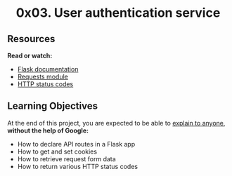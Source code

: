 <center><h1>0x03. User authentication service</h1></center>

<h2>Resources</h2>

<p>
<b>Read or watch:</b>
<ul>
<li><a href="https://flask.palletsprojects.com/en/1.1.x/quickstart/">Flask documentation</a></li>
<li><a href="https://requests.kennethreitz.org/en/latest/user/quickstart/">Requests module</a></li>
<li><a href="https://www.w3.org/Protocols/rfc2616/rfc2616-sec10.html">HTTP status codes</a></li>
</ul>
</p>
<h2>Learning Objectives</h2>
<p>
At the end of this project, you are expected to be able to <a href="https://fs.blog/feynman-learning-technique/">explain to anyone</a>, <b>without the help of Google:</b>
<ul>
<li>How to declare API routes in a Flask app</li>
<li>How to get and set cookies</li>
<li>How to retrieve request form data</li>
<li>How to return various HTTP status codes</li>
</ul>
</p>
